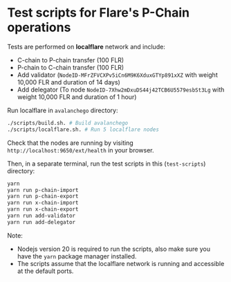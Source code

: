 # Test scripts for Flare's P-Chain operations

Tests are performed on **localflare** network and include:

- C-chain to P-chain transfer (100 FLR)
- P-chain to C-chain transfer (100 FLR)
- Add validator (`NodeID-MFrZFVCXPv5iCn6M9K6XduxGTYp891xXZ` with weight 10,000 FLR and duration of 14 days)
- Add delegator (To node `NodeID-7Xhw2mDxuDS44j42TCB6U5579esbSt3Lg` with weight 10,000 FLR and duration of 1 hour)

Run localflare in `avalanchego` directory:

```bash
./scripts/build.sh. # Build avalanchego
./scripts/localflare.sh. # Run 5 localflare nodes
```

Check that the nodes are running by visiting `http://localhost:9650/ext/health` in your browser.

Then, in a separate terminal, run the test scripts in this (`test-scripts`) directory:

```bash
yarn
yarn run p-chain-import
yarn run p-chain-export
yarn run x-chain-import
yarn run x-chain-export
yarn run add-validator
yarn run add-delegator
```

Note:

- Nodejs version 20 is required to run the scripts, also make sure you have the `yarn` package manager installed.
- The scripts assume that the localflare network is running and accessible at the default ports.
